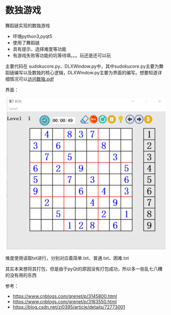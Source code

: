 # 数独游戏

舞蹈链实现的数独游戏

* 环境python3,pyqt5
* 使用了舞蹈链
* 具有提示、选择难度等功能
* 有游戏失败等功能的坑等待填。。。玩还是还可以玩

主要代码在 sudokucore.py、DLXWindow.py中，其中sudokucore.py主要为舞蹈链编写以及数独的核心逻辑，DLXWindow.py主要为界面的编写。想要知道详细情况可以[访问数独.pdf](/访问数独.pdf)

界面：

![image-20200722221752967](/image-20200722221752967.png)

难度使用读取txt进行，分别对应着简单.txt、普通.txt、困难.txt

其实本来想将其打包，但是由于pyQt的原因没有打包成功，所以多一些乱七八糟的没有用的东西

参考：

* https://www.cnblogs.com/grenet/p/3145800.html
* https://www.cnblogs.com/grenet/p/3163550.html
* https://blog.csdn.net/zj0395/article/details/72773001